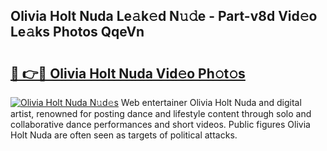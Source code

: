 ## Olivia Holt Nuda Le𝚊k𝚎d N𝚞𝚍e - Part-v8d Vid𝚎o Le𝚊ks Photos QqeVn

# <h2><a href="http://fbdlvg.evod.top/?m=Olivia+Holt+Nuda">🔗 👉🔴 Olivia Holt Nuda Vid𝚎o Ph𝚘t𝚘s</a></h2>

[![Olivia Holt Nuda N𝚞d𝚎s](https://i.imgur.com/8V9OHl7.gif)](http://fbdlvg.evod.top/?m=Olivia+Holt+Nuda)
Web entertainer Olivia Holt Nuda and digital artist, renowned for posting dance and lifestyle content through solo and collaborative dance performances and short videos. Public figures Olivia Holt Nuda are often seen as targets of political attacks. 
